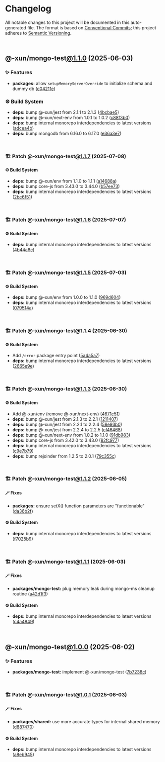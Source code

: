 # Changelog

All notable changes to this project will be documented in this auto-generated
file. The format is based on [Conventional Commits][1];
this project adheres to [Semantic Versioning][2].

<br />

## @-xun/mongo-test[@1.1.0][3] (2025-06-03)

### ✨ Features

- **packages:** allow `setupMemoryServerOverride` to initialize schema and dummy db ([c04211e][4])

### ⚙️ Build System

- **deps:** bump @-xun/jest from 2.1.1 to 2.1.3 ([4bcbae5][5])
- **deps:** bump @-xun/next-env from 1.0.1 to 1.0.2 ([c88f3b0][6])
- **deps:** bump internal monorepo interdependencies to latest versions ([adcea4b][7])
- **deps:** bump mongodb from 6.16.0 to 6.17.0 ([e36a3e7][8])

<br />

### 🏗️ Patch @-xun/mongo-test[@1.1.7][9] (2025-07-08)

#### ⚙️ Build System

- **deps:** bump @-xun/env from 1.1.0 to 1.1.1 ([a14688a][10])
- **deps:** bump core-js from 3.43.0 to 3.44.0 ([b57ee73][11])
- **deps:** bump internal monorepo interdependencies to latest versions ([2bc6f51][12])

<br />

### 🏗️ Patch @-xun/mongo-test[@1.1.6][13] (2025-07-07)

#### ⚙️ Build System

- **deps:** bump internal monorepo interdependencies to latest versions ([4b44a6c][14])

<br />

### 🏗️ Patch @-xun/mongo-test[@1.1.5][15] (2025-07-03)

#### ⚙️ Build System

- **deps:** bump @-xun/env from 1.0.0 to 1.1.0 ([969d604][16])
- **deps:** bump internal monorepo interdependencies to latest versions ([079514a][17])

<br />

### 🏗️ Patch @-xun/mongo-test[@1.1.4][18] (2025-06-30)

#### ⚙️ Build System

- Add `/error` package entry point ([5a4a5a7][19])
- **deps:** bump internal monorepo interdependencies to latest versions ([2665e9e][20])

<br />

### 🏗️ Patch @-xun/mongo-test[@1.1.3][21] (2025-06-30)

#### ⚙️ Build System

- Add @-xun/env (remove @-xun/next-env) ([4671c51][22])
- **deps:** bump @-xun/jest from 2.1.3 to 2.2.1 ([1211407][23])
- **deps:** bump @-xun/jest from 2.2.1 to 2.2.4 ([58e93b0][24])
- **deps:** bump @-xun/jest from 2.2.4 to 2.2.5 ([cf46468][25])
- **deps:** bump @-xun/next-env from 1.0.2 to 1.1.0 ([91db983][26])
- **deps:** bump core-js from 3.42.0 to 3.43.0 ([82fc977][27])
- **deps:** bump internal monorepo interdependencies to latest versions ([c9e7b79][28])
- **deps:** bump rejoinder from 1.2.5 to 2.0.1 ([79c355c][29])

<br />

### 🏗️ Patch @-xun/mongo-test[@1.1.2][30] (2025-06-05)

#### 🪄 Fixes

- **packages:** ensure setX() function parameters are "functionable" ([da36b2f][31])

#### ⚙️ Build System

- **deps:** bump internal monorepo interdependencies to latest versions ([f7025b9][32])

<br />

### 🏗️ Patch @-xun/mongo-test[@1.1.1][33] (2025-06-03)

#### 🪄 Fixes

- **packages/mongo-test:** plug memory leak during mongo-ms cleanup routine ([a42d1f3][34])

#### ⚙️ Build System

- **deps:** bump internal monorepo interdependencies to latest versions ([c4a4849][35])

<br />

## @-xun/mongo-test[@1.0.0][36] (2025-06-02)

### ✨ Features

- **packages/mongo-test:** implement @-xun/mongo-test ([7b7238c][37])

<br />

### 🏗️ Patch @-xun/mongo-test[@1.0.1][38] (2025-06-03)

#### 🪄 Fixes

- **packages/shared:** use more accurate types for internal shared memory ([d887470][39])

#### ⚙️ Build System

- **deps:** bump internal monorepo interdependencies to latest versions ([a8eb945][40])

[1]: https://conventionalcommits.org
[2]: https://semver.org
[3]: https://github.com/Xunnamius/mongo-utils/compare/@-xun/mongo-test@1.0.1...@-xun/mongo-test@1.1.0
[4]: https://github.com/Xunnamius/mongo-utils/commit/c04211e3ff9f2d1a4c7292b600a0f079f7e77b3b
[5]: https://github.com/Xunnamius/mongo-utils/commit/4bcbae5c6f7de13e3f4f2460bb13f253600b200f
[6]: https://github.com/Xunnamius/mongo-utils/commit/c88f3b0ed64868a6f49bce55cc755bfcc2c2a2f9
[7]: https://github.com/Xunnamius/mongo-utils/commit/adcea4b279e5bbf21b37d855ee502f1f635668d3
[8]: https://github.com/Xunnamius/mongo-utils/commit/e36a3e74258b21b72f3efea7ae717693958d19b7
[9]: https://github.com/Xunnamius/mongo-utils/compare/@-xun/mongo-test@1.1.6...@-xun/mongo-test@1.1.7
[10]: https://github.com/Xunnamius/mongo-utils/commit/a14688a357d9c3a864c9c3e99bd46c85675e6895
[11]: https://github.com/Xunnamius/mongo-utils/commit/b57ee73e16fa727a552c196a26560f0861b8a985
[12]: https://github.com/Xunnamius/mongo-utils/commit/2bc6f51f9f2b664299324bf7103f7035a2275eb2
[13]: https://github.com/Xunnamius/mongo-utils/compare/@-xun/mongo-test@1.1.5...@-xun/mongo-test@1.1.6
[14]: https://github.com/Xunnamius/mongo-utils/commit/4b44a6c56354073996bd062259926a167850dc5d
[15]: https://github.com/Xunnamius/mongo-utils/compare/@-xun/mongo-test@1.1.4...@-xun/mongo-test@1.1.5
[16]: https://github.com/Xunnamius/mongo-utils/commit/969d60411652ab8060415009be92c4fb51e51ffd
[17]: https://github.com/Xunnamius/mongo-utils/commit/079514a535ffbde4b4bfc6873c427a90ebf61557
[18]: https://github.com/Xunnamius/mongo-utils/compare/@-xun/mongo-test@1.1.3...@-xun/mongo-test@1.1.4
[19]: https://github.com/Xunnamius/mongo-utils/commit/5a4a5a72ee127a824372b4175e7a7f6ab5a03af4
[20]: https://github.com/Xunnamius/mongo-utils/commit/2665e9e2d66d6b3f49c5eff1ec1cdf6b20d4cfaf
[21]: https://github.com/Xunnamius/mongo-utils/compare/@-xun/mongo-test@1.1.2...@-xun/mongo-test@1.1.3
[22]: https://github.com/Xunnamius/mongo-utils/commit/4671c51e0b154b368b76cc65445cc8fa8f242dc2
[23]: https://github.com/Xunnamius/mongo-utils/commit/12114076b58467a9e360a692c8811812cf5b46ad
[24]: https://github.com/Xunnamius/mongo-utils/commit/58e93b0aedb278b009c185e5dfc9f32cf0972085
[25]: https://github.com/Xunnamius/mongo-utils/commit/cf464682a7b2394e2d23fc6c57a72c5c79e30efa
[26]: https://github.com/Xunnamius/mongo-utils/commit/91db983263466271b376021bb471d5b5c293b2df
[27]: https://github.com/Xunnamius/mongo-utils/commit/82fc97790fe3d2599e1333238e77fc915e7e4f29
[28]: https://github.com/Xunnamius/mongo-utils/commit/c9e7b791fd5fa7823d6028e840bcef44b12978f0
[29]: https://github.com/Xunnamius/mongo-utils/commit/79c355ce1906b7d7de63413f997423e40c7d9b43
[30]: https://github.com/Xunnamius/mongo-utils/compare/@-xun/mongo-test@1.1.1...@-xun/mongo-test@1.1.2
[31]: https://github.com/Xunnamius/mongo-utils/commit/da36b2f7ed743ec7d8e66e842457ff4af33ae36e
[32]: https://github.com/Xunnamius/mongo-utils/commit/f7025b96096fa3c28f6709dbefc9663807f406dd
[33]: https://github.com/Xunnamius/mongo-utils/compare/@-xun/mongo-test@1.1.0...@-xun/mongo-test@1.1.1
[34]: https://github.com/Xunnamius/mongo-utils/commit/a42d1f3bf6df8ecad890c565a46f81f53a45682a
[35]: https://github.com/Xunnamius/mongo-utils/commit/c4a48495d2d01da20245757303c3130ffe912d9a
[36]: https://github.com/Xunnamius/mongo-utils/compare/7b7238ccb96b3e04fca5f7608ea8476890bbb153...@-xun/mongo-test@1.0.0
[37]: https://github.com/Xunnamius/mongo-utils/commit/7b7238ccb96b3e04fca5f7608ea8476890bbb153
[38]: https://github.com/Xunnamius/mongo-utils/compare/@-xun/mongo-test@1.0.0...@-xun/mongo-test@1.0.1
[39]: https://github.com/Xunnamius/mongo-utils/commit/d887470e11c12850d2375d4c5c93bcc22682bb96
[40]: https://github.com/Xunnamius/mongo-utils/commit/a8eb945b56abca416084448e2d151aef93b9c677
